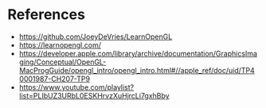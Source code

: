 # References
- https://github.com/JoeyDeVries/LearnOpenGL
- https://learnopengl.com/
- https://developer.apple.com/library/archive/documentation/GraphicsImaging/Conceptual/OpenGL-MacProgGuide/opengl_intro/opengl_intro.html#//apple_ref/doc/uid/TP40001987-CH207-TP9
- https://www.youtube.com/playlist?list=PLIbUZ3URbL0ESKHrvzXuHjrcLi7gxhBby
